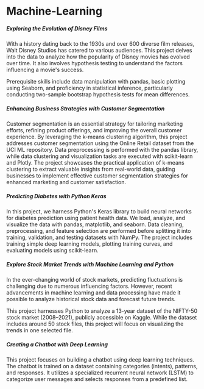 # Machine-Learning


##### Exploring the Evolution of Disney Films

With a history dating back to the 1930s and over 600 diverse film releases, Walt Disney Studios has catered to various audiences. This project delves into the data to analyze how the popularity of Disney movies has evolved over time. It also involves hypothesis testing to understand the factors influencing a movie's success.

Prerequisite skills include data manipulation with pandas, basic plotting using Seaborn, and proficiency in statistical inference, particularly conducting two-sample bootstrap hypothesis tests for mean differences.


##### Enhancing Business Strategies with Customer Segmentation

Customer segmentation is an essential strategy for tailoring marketing efforts, refining product offerings, and improving the overall customer experience. By leveraging the k-means clustering algorithm, this project addresses customer segmentation using the Online Retail dataset from the UCI ML repository. Data preprocessing is performed with the pandas library, while data clustering and visualization tasks are executed with scikit-learn and Plotly. The project showcases the practical application of k-means clustering to extract valuable insights from real-world data, guiding businesses to implement effective customer segmentation strategies for enhanced marketing and customer satisfaction.

##### Predicting Diabetes with Python Keras

In this project, we harness Python's Keras library to build neural networks for diabetes prediction using patient health data. We load, analyze, and visualize the data with pandas, matplotlib, and seaborn. Data cleaning, preprocessing, and feature selection are performed before splitting it into training, validation, and testing datasets with NumPy. The project includes training simple deep learning models, plotting training curves, and evaluating models using scikit-learn.

##### Explore Stock Market Trends with Machine Learning and Python

In the ever-changing world of stock markets, predicting fluctuations is challenging due to numerous influencing factors. However, recent advancements in machine learning and data processing have made it possible to analyze historical stock data and forecast future trends.

This project harnesses Python to analyze a 13-year dataset of the NIFTY-50 stock market (2008–2021), publicly accessible on Kaggle. While the dataset includes around 50 stock files, this project will focus on visualizing the trends in one selected file.

##### Creating a Chatbot with Deep Learning

This project focuses on building a chatbot using deep learning techniques. The chatbot is trained on a dataset containing categories (intents), patterns, and responses. It utilizes a specialized recurrent neural network (LSTM) to categorize user messages and selects responses from a predefined list.